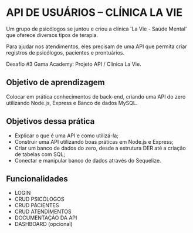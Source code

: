 # API DE USUÁRIOS – CLÍNICA LA VIE

Um grupo de psicólogos se juntou e criou a clínica 'La Vie - Saúde Mental' que oferece diversos tipos de terapia.

Para ajudar nos atendimentos, eles precisam de uma API que permita criar registros de psicólogos, pacientes e prontuários.

Desafio #3 Gama Academy: Projeto API / Clínica La Vie.

## Objetivo de aprendizagem

Colocar em prática conhecimentos de back-end, criando uma API do zero utilizando Node.js, Express e Banco de dados MySQL.

## Objetivos dessa prática

* Explicar o que é uma API e como utilizá-la;
* Construir uma API utilizando boas práticas em Node.js e Express;
* Criar um banco de dados do zero, desde a estrutura DER até a criação de tabelas com SQL;
* Conectar e manipular banco de dados através do Sequelize.

## Funcionalidades 
 
* LOGIN
* CRUD PSICÓLOGOS
* CRUD PACIENTES
* CRUD ATENDIMENTOS
* DOCUMENTAÇÃO DA API
* DASHBOARD (opcional)
